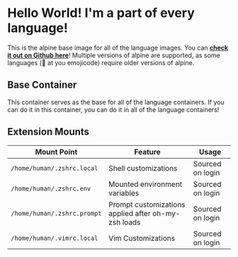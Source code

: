 # Hello World! I'm a part of every language!

This is the alpine base image for all of the language images. You can **[check it out on Github here](https://github.com/ofthemachines/100hellos/tree/main/.base)**! Multiple versions of alpine are supported, as some languages (👀 at you emojicode) require older versions of alpine.

## Base Container

This container serves as the base for all of the language containers. If you can do it in this container, you can do it in all of the language containers!

## Extension Mounts

|Mount Point|Feature|Usage|
|-|-|-|
|`/home/human/.zshrc.local`| Shell customizations | Sourced on login |
|`/home/human/.zshrc.env`| Mounted environment variables | Sourced on login |
|`/home/human/.zshrc.prompt`| Prompt customizations applied after oh-my-zsh loads | Sourced on login |
|`/home/human/.vimrc.local`| Vim Customizations | Sourced on login |
